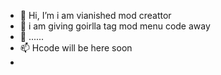 - 👋 Hi, I’m i am vianished mod creattor
- 🌱 i am giving goirlla tag mod menu code away
- 💞️ ......
- 📫 Hcode will be here soon
- 

<!---
VanishedMod/VanishedMod is a ✨ special ✨ repository because its `README.md` (this file) appears on your GitHub profile.
You can click the Preview link to take a look at your changes.
--->
